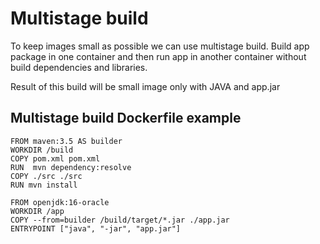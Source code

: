 # Multistage build
To keep images small as possible we can use multistage build. Build app package in one container and then run app in another container without build dependencies and libraries.

Result of this build will be small image only with JAVA and app.jar

## Multistage build Dockerfile example
```
FROM maven:3.5 AS builder
WORKDIR /build
COPY pom.xml pom.xml
RUN  mvn dependency:resolve
COPY ./src ./src
RUN mvn install

FROM openjdk:16-oracle  
WORKDIR /app
COPY --from=builder /build/target/*.jar ./app.jar
ENTRYPOINT ["java", "-jar", "app.jar"] 
```
